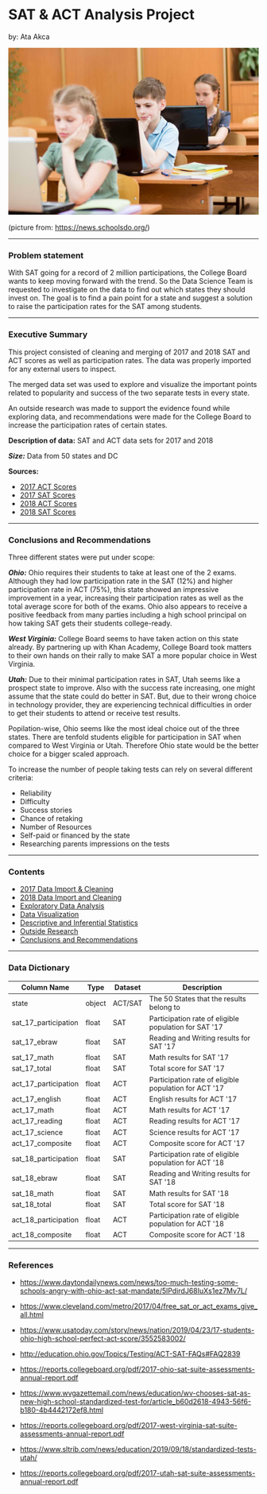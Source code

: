 # SAT & ACT Analysis Project

by: Ata Akca

![success photo](./images/kids_taking_test.jpg)

(picture from: https://news.schoolsdo.org/)

---

### Problem statement

With SAT going for a record of 2 million participations, the College Board wants to keep moving forward with the trend. So the Data Science Team is requested to investigate on the data to find out which states they should invest on. The goal is to find a pain point for a state and suggest a solution to raise the participation rates for the SAT among students.

---

### Executive Summary

This project consisted of cleaning and merging of 2017 and 2018 SAT and ACT scores as well as participation rates. The data was properly imported for any external users to inspect.

The merged data set was used to explore and visualize the important points related to popularity and success of the two separate tests in every state.

An outside research was made to support the evidence found while exploring data, and recommendations were made for the College Board to increase the participation rates of certain states.

**Description of data:** SAT and ACT data sets for 2017 and 2018

***Size:*** Data from 50 states and DC

**Sources:**
- [2017 ACT Scores](./data/act_2017.csv)
- [2017 SAT Scores](./data/sat_2017.csv)
- [2018 ACT Scores](./data/act_2018.csv)
- [2018 SAT Scores](./data/sat_2018.csv)

---

### Conclusions and Recommendations

Three different states were put under scope:

***Ohio:*** Ohio requires their students to take at least one of the 2 exams. Although they had low participation rate in the SAT (12%) and higher participation rate in ACT (75%), this state showed an impressive improvement in a year, increasing their participation rates as well as the total average score for both of the exams. Ohio also appears to receive a positive feedback from many parties including a high school principal on how taking SAT gets their students college-ready.

***West Virginia:*** College Board seems to have taken action on this state already. By partnering up with Khan Academy, College Board took matters to their own hands on their rally to make SAT a more popular choice in West Virginia.

***Utah:*** Due to their minimal participation rates in SAT, Utah seems like a prospect state to improve. Also with the success rate increasing, one might assume that the state could do better in SAT. But, due to their wrong choice in technology provider, they are experiencing technical difficulties in order to get their students to attend or receive test results.

Popilation-wise, Ohio seems like the most ideal choice out of the three states. There are tenfold students eligible for participation in SAT when compared to West Virginia or Utah. Therefore Ohio state would be the better choice for a bigger scaled approach.

To increase the number of people taking tests can rely on several different criteria:

- Reliability
- Difficulty
- Success stories
- Chance of retaking
- Number of Resources
- Self-paid or financed by the state
- Researching parents impressions on the tests

---

### Contents

- [2017 Data Import & Cleaning](./code/Project_Analysis.ipynb/#Data-Import-and-Cleaning)
- [2018 Data Import and Cleaning](./code/Project_Analysis.ipynb/#2018-Data-Import-and-Cleaning)
- [Exploratory Data Analysis](./code/Project_Analysis.ipynb/#Exploratory-Data-Analysis)
- [Data Visualization](./code/Project_Analysis.ipynb/#Visualize-the-data)
- [Descriptive and Inferential Statistics](./code/Project_Analysis.ipynb/#Descriptive-and-Inferential-Statistics)
- [Outside Research](./code/Project_Analysis.ipynb/#Outside-Research)
- [Conclusions and Recommendations](./code/Project_Analysis.ipynb/#Conclusions-and-Recommendations)

---

### Data Dictionary

|Column Name|Type|Dataset|Description|
|---|---|---|---|
|state|object|ACT/SAT|The 50 States that the results belong to|
|sat_17_participation|float|SAT|Participation rate of eligible population for SAT '17|
|sat_17_ebraw|float|SAT|Reading and Writing results for SAT '17|
|sat_17_math|float|SAT|Math results for SAT '17|
|sat_17_total|float|SAT|Total score for SAT '17|
|act_17_participation|float|ACT|Participation rate of eligible population for ACT '17|
|act_17_english|float|ACT|English results for ACT '17|
|act_17_math|float|ACT|Math results for ACT '17|
|act_17_reading|float|ACT|Reading results for ACT '17|
|act_17_science|float|ACT|Science results for ACT '17|
|act_17_composite|float|ACT|Composite score for ACT '17|
|sat_18_participation|float|SAT|Participation rate of eligible population for ACT '18|
|sat_18_ebraw|float|SAT|Reading and Writing results for SAT '18|
|sat_18_math|float|SAT|Math results for SAT '18|
|sat_18_total|float|SAT|Total score for SAT '18|
|act_18_participation|float|ACT|Participation rate of eligible population for ACT '18|
|act_18_composite|float|ACT|Composite score for ACT '18|

---

### References

- https://www.daytondailynews.com/news/too-much-testing-some-schools-angry-with-ohio-act-sat-mandate/5lPdirdJ68IuXs1ez7Mv7L/

- https://www.cleveland.com/metro/2017/04/free_sat_or_act_exams_give_all.html

- https://www.usatoday.com/story/news/nation/2019/04/23/17-students-ohio-high-school-perfect-act-score/3552583002/

- http://education.ohio.gov/Topics/Testing/ACT-SAT-FAQs#FAQ2839

- https://reports.collegeboard.org/pdf/2017-ohio-sat-suite-assessments-annual-report.pdf

- https://www.wvgazettemail.com/news/education/wv-chooses-sat-as-new-high-school-standardized-test-for/article_b60d2618-4943-56f6-b180-4b4442172ef8.html

- https://reports.collegeboard.org/pdf/2017-west-virginia-sat-suite-assessments-annual-report.pdf

- https://www.sltrib.com/news/education/2019/09/18/standardized-tests-utah/

- https://reports.collegeboard.org/pdf/2017-utah-sat-suite-assessments-annual-report.pdf